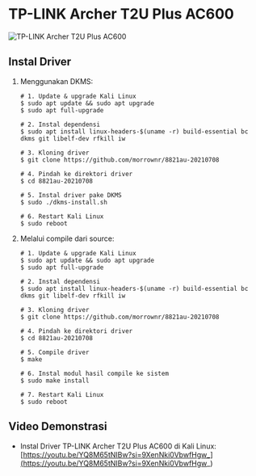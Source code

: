 # TP-LINK Archer T2U Plus AC600

![TP-LINK Archer T2U Plus AC600](https://github.com/fixploit03/Pentest-WiFi/blob/main/instal%20driver/TP-LINK%20Archer%20T2U%20Plus%20AC600/img/tplink-t2u-plus.jpg)

## Instal Driver

1. Menggunakan DKMS:

   ```
   # 1. Update & upgrade Kali Linux
   $ sudo apt update && sudo apt upgrade
   $ sudo apt full-upgrade

   # 2. Instal dependensi
   $ sudo apt install linux-headers-$(uname -r) build-essential bc dkms git libelf-dev rfkill iw

   # 3. Kloning driver
   $ git clone https://github.com/morrownr/8821au-20210708

   # 4. Pindah ke direktori driver
   $ cd 8821au-20210708
   
   # 5. Instal driver pake DKMS
   $ sudo ./dkms-install.sh

   # 6. Restart Kali Linux
   $ sudo reboot
   ```
2. Melalui compile dari source:

   ```
   # 1. Update & upgrade Kali Linux
   $ sudo apt update && sudo apt upgrade
   $ sudo apt full-upgrade

   # 2. Instal dependensi
   $ sudo apt install linux-headers-$(uname -r) build-essential bc dkms git libelf-dev rfkill iw

   # 3. Kloning driver
   $ git clone https://github.com/morrownr/8821au-20210708

   # 4. Pindah ke direktori driver
   $ cd 8821au-20210708

   # 5. Compile driver
   $ make

   # 6. Instal modul hasil compile ke sistem
   $ sudo make install

   # 7. Restart Kali Linux
   $ sudo reboot
   ```

## Video Demonstrasi

- Instal Driver TP-LINK Archer T2U Plus AC600 di Kali Linux:  
  [https://youtu.be/YQ8M65tNIBw?si=9XenNki0VbwfHgw_](https://youtu.be/YQ8M65tNIBw?si=9XenNki0VbwfHgw_)
